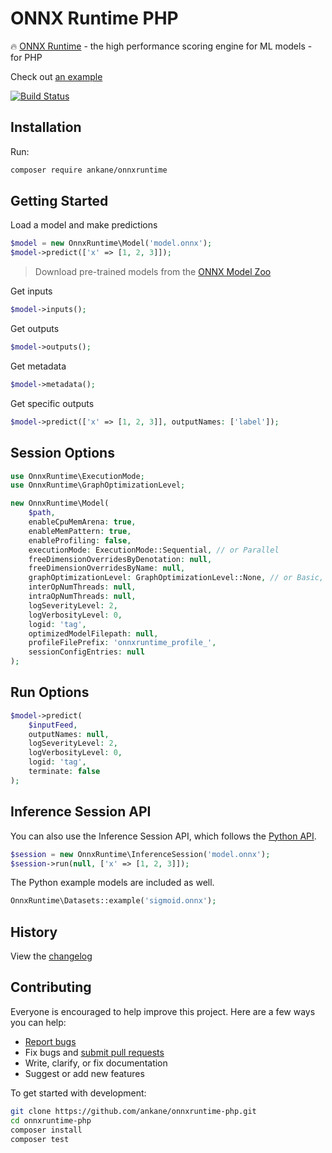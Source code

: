 # ONNX Runtime PHP

:fire: [ONNX Runtime](https://github.com/Microsoft/onnxruntime) - the high performance scoring engine for ML models - for PHP

Check out [an example](https://ankane.org/tensorflow-php)

[![Build Status](https://github.com/ankane/onnxruntime-php/workflows/build/badge.svg?branch=master)](https://github.com/ankane/onnxruntime-php/actions)

## Installation

Run:

```sh
composer require ankane/onnxruntime
```

## Getting Started

Load a model and make predictions

```php
$model = new OnnxRuntime\Model('model.onnx');
$model->predict(['x' => [1, 2, 3]]);
```

> Download pre-trained models from the [ONNX Model Zoo](https://github.com/onnx/models)

Get inputs

```php
$model->inputs();
```

Get outputs

```php
$model->outputs();
```

Get metadata

```php
$model->metadata();
```

Get specific outputs

```php
$model->predict(['x' => [1, 2, 3]], outputNames: ['label']);
```

## Session Options

```php
use OnnxRuntime\ExecutionMode;
use OnnxRuntime\GraphOptimizationLevel;

new OnnxRuntime\Model(
    $path,
    enableCpuMemArena: true,
    enableMemPattern: true,
    enableProfiling: false,
    executionMode: ExecutionMode::Sequential, // or Parallel
    freeDimensionOverridesByDenotation: null,
    freeDimensionOverridesByName: null,
    graphOptimizationLevel: GraphOptimizationLevel::None, // or Basic, Extended, All
    interOpNumThreads: null,
    intraOpNumThreads: null,
    logSeverityLevel: 2,
    logVerbosityLevel: 0,
    logid: 'tag',
    optimizedModelFilepath: null,
    profileFilePrefix: 'onnxruntime_profile_',
    sessionConfigEntries: null
);
```

## Run Options

```php
$model->predict(
    $inputFeed,
    outputNames: null,
    logSeverityLevel: 2,
    logVerbosityLevel: 0,
    logid: 'tag',
    terminate: false
);
```

## Inference Session API

You can also use the Inference Session API, which follows the [Python API](https://onnxruntime.ai/docs/api/python/api_summary.html).

```php
$session = new OnnxRuntime\InferenceSession('model.onnx');
$session->run(null, ['x' => [1, 2, 3]]);
```

The Python example models are included as well.

```php
OnnxRuntime\Datasets::example('sigmoid.onnx');
```

## History

View the [changelog](https://github.com/ankane/onnxruntime-php/blob/master/CHANGELOG.md)

## Contributing

Everyone is encouraged to help improve this project. Here are a few ways you can help:

- [Report bugs](https://github.com/ankane/onnxruntime-php/issues)
- Fix bugs and [submit pull requests](https://github.com/ankane/onnxruntime-php/pulls)
- Write, clarify, or fix documentation
- Suggest or add new features

To get started with development:

```sh
git clone https://github.com/ankane/onnxruntime-php.git
cd onnxruntime-php
composer install
composer test
```
